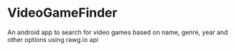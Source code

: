 # VideoGameFinder

An android app to search for video games based on name, genre, year and other options using rawg.io api